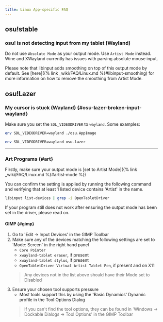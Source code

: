 ```yaml
---
title: Linux App-specific FAQ
---
```


## osu!stable

### osu! is not detecting input from my tablet (Wayland)

Do not use `Absolute Mode` as your output mode. Use `Artist Mode` instead. Wine and XWayland currently has issues with parsing absolute mouse input.

Please note that libinput adds smoothing on top of this output mode by default. See [here]({% link _wiki/FAQ/Linux.md %}#libinput-smoothing) for more information on how to remove the smoothing from Artist Mode.

## osu!Lazer

### My cursor is stuck (Wayland) {#osu-lazer-broken-input-wayland}

Make sure you set the `SDL_VIDEODRIVER` to `wayland`. Some examples:

```bash
env SDL_VIDEODRIVER=wayland ./osu.AppImage
```

```bash
env SDL_VIDEODRIVER=wayland osu-lazer
```

---

### Art Programs {#art}

Firstly, make sure your output mode is [set to Artist Mode]({% link _wiki/FAQ/Linux.md %}#artist-mode %})

You can confirm the setting is applied by running the following command and verifying that at least 1 listed device contains 'Artist' in the name.
```bash
libinput list-devices | grep -i OpenTabletDriver
```

If your program still does not work after ensuring the output mode has been set in the driver, please read on.

#### GIMP {#gimp}

1. Go to 'Edit -> Input Devices' in the GIMP Toolbar
2. Make sure any of the devices matching the following settings are set to 'Mode: Screen' in the right hand panel
    - `Core Pointer`
    - `xwayland-tablet eraser`, if present
    - `xwayland-tablet stylus`, if present
    - `OpenTabletDriver Virtual Artist Tablet Pen`, if present and on X11
    > Any devices not in the list above should have their Mode set to Disabled
3. Ensure your chosen tool supports pressure
    - Most tools support this by using the 'Basic Dynamics' Dynamic profile in the Tool Options Dialog
    > If you can't find the tool options, they can be found in 'Windows -> Dockable Dialogs -> Tool Options' in the GIMP Toolbar
